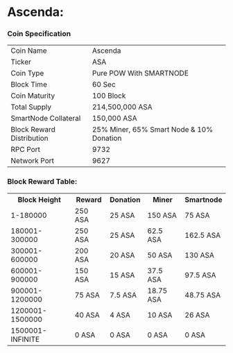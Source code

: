 # Ascenda:

### Coin Specification

<table>
<tr><td>Coin Name</td><td>Ascenda</td></tr>
<tr><td>Ticker</td><td>ASA</td></tr>
<tr><td>Coin Type</td><td>Pure POW With SMARTNODE</td></tr>
<tr><td>Block Time</td><td>60 Sec</td></tr>
<tr><td>Coin Maturity</td><td>100 Block</td></tr>
<tr><td>Total Supply</td><td>214,500,000 ASA</td></tr>
<tr><td>SmartNode Collateral</td><td>150,000 ASA</td></tr>
<tr><td>Block Reward Distribution</td><td>25% Miner, 65% Smart Node & 10% Donation</td></tr>
<tr><td>RPC Port</td><td>9732</td></tr>
<tr><td>Network Port</td><td>9627</td></tr>
</table>

### Block Reward Table:

<table>
<th>Block Height</th><th>Reward</th><th>Donation</th><th>Miner</th><th>Smartnode</th>
<tr><td>1-180000</td><td>250 ASA</td><td>25 ASA</td><td>150 ASA</td><td>75 ASA</td>
<tr><td>180001-300000</td><td>250 ASA</td><td>25 ASA</td><td>62.5 ASA</td><td>162.5 ASA</td>
<tr><td>300001-600000</td><td>200 ASA</td><td>20 ASA</td><td>50 ASA</td><td>130 ASA</td>
<tr><td>600001-900000</td><td>150 ASA</td><td>15 ASA</td><td>37.5 ASA</td><td>97.5 ASA</td>
<tr><td>900001-1200000</td><td>75 ASA</td><td>7.5 ASA</td><td>18.75 ASA</td><td>48.75 ASA</td>
<tr><td>1200001-1500000</td><td>40 ASA</td><td>4 ASA</td><td>10 ASA</td><td>26 ASA</td>
<tr><td>1500001-INFINITE</td><td>0 ASA</td><td>0 ASA</td><td>0 ASA</td><td>0 ASA</td>
</table>
